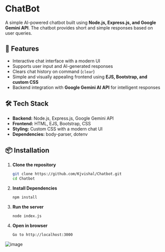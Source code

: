 # ChatBot

A simple AI-powered chatbot built using **Node.js, Express.js, and Google Gemini API**. The chatbot provides short and simple responses based on user queries.

## 📌 Features
- Interactive chat interface with a modern UI
- Supports user input and AI-generated responses
- Clears chat history on command (`clear`)
- Simple and visually appealing frontend using **EJS, Bootstrap, and custom CSS**
- Backend integration with **Google Gemini AI API** for intelligent responses

## 🛠️ Tech Stack
- **Backend:** Node.js, Express.js, Google Gemini API
- **Frontend:** HTML, EJS, Bootstrap, CSS
- **Styling:** Custom CSS with a modern chat UI
- **Dependencies:** body-parser, dotenv

## 📦 Installation
1. **Clone the repository**  
   ```sh
   git clone https://github.com/Kjvishal/Chatbot.git
   cd Chatbot

2. **Install Dependencies**  
   ```sh
   npm install
   
3. **Run the server**  
   ```sh
   node index.js
   
4. **Open in browser**  
   ```sh
   Go to http://localhost:3000

![image](https://github.com/user-attachments/assets/bdf0688c-ff94-4157-9bc6-33add65dd364)
